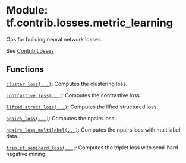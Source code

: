 <div itemscope itemtype="http://developers.google.com/ReferenceObject">
<meta itemprop="name" content="tf.contrib.losses.metric_learning" />
<meta itemprop="path" content="Stable" />
</div>

# Module: tf.contrib.losses.metric_learning

Ops for building neural network losses.

See [Contrib Losses](https://tensorflow.org/api_guides/python/contrib.losses).

## Functions

[`cluster_loss(...)`](../../../tf/contrib/losses/metric_learning/cluster_loss.md): Computes the clustering loss.

[`contrastive_loss(...)`](../../../tf/contrib/losses/metric_learning/contrastive_loss.md): Computes the contrastive loss.

[`lifted_struct_loss(...)`](../../../tf/contrib/losses/metric_learning/lifted_struct_loss.md): Computes the lifted structured loss.

[`npairs_loss(...)`](../../../tf/contrib/losses/metric_learning/npairs_loss.md): Computes the npairs loss.

[`npairs_loss_multilabel(...)`](../../../tf/contrib/losses/metric_learning/npairs_loss_multilabel.md): Computes the npairs loss with multilabel data.

[`triplet_semihard_loss(...)`](../../../tf/contrib/losses/metric_learning/triplet_semihard_loss.md): Computes the triplet loss with semi-hard negative mining.

